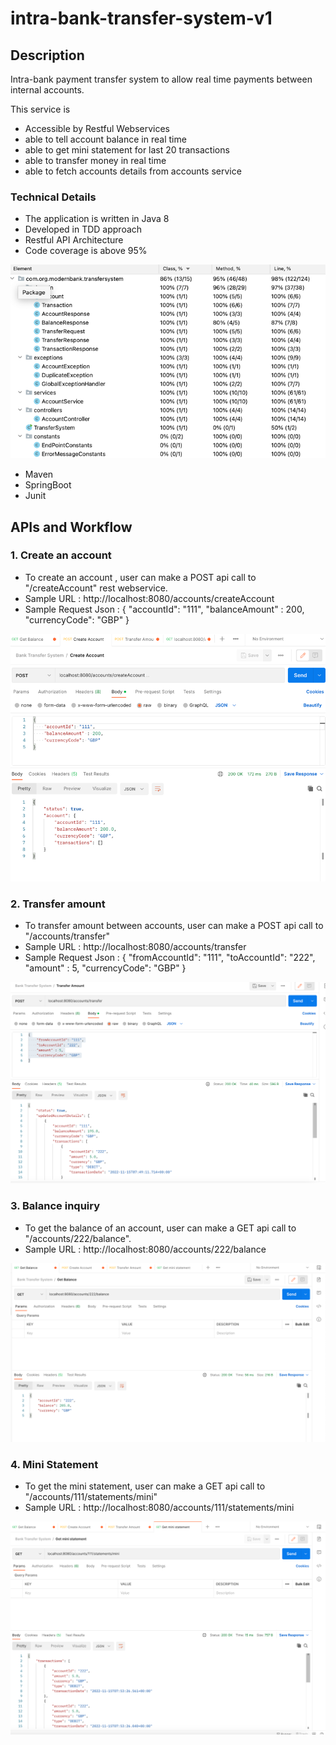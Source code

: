 # intra-bank-transfer-system-v1
## Description

Intra-bank payment transfer system to allow real time payments between internal accounts.

This service is
* Accessible by Restful Webservices
* able to tell account balance in real time
* able to get mini statement for last 20 transactions
* able to transfer money in real time
* able to fetch accounts details from accounts service

### Technical Details
* The application is written in Java 8
* Developed in TDD approach
* Restful API Architecture
* Code coverage is above 95%

![img_4.png](img_4.png)
* Maven
* SpringBoot
* Junit
## APIs and Workflow
### 1. Create an account
* To create an account , user can make a POST api call to "/createAccount" rest webservice.
* Sample URL : http://localhost:8080/accounts/createAccount
* Sample Request Json : 
{
  "accountId": "111",
  "balanceAmount" : 200,
  "currencyCode": "GBP"
  }

![img.png](img.png)
### 2. Transfer amount
* To transfer amount between accounts, user can make a POST api call to "/accounts/transfer"
* Sample URL : http://localhost:8080/accounts/transfer
* Sample Request Json :
  {
  "fromAccountId": "111",
  "toAccountId": "222",
  "amount" : 5,
  "currencyCode": "GBP"
  }

![img_1.png](img_1.png)

### 3. Balance inquiry
* To get the balance of an account, user can make a GET api call to "/accounts/222/balance".
* Sample URL : http://localhost:8080/accounts/222/balance

![img_2.png](img_2.png)

### 4. Mini Statement
* To get the mini statement, user can make a GET api call to "/accounts/111/statements/mini"
* Sample URL : http://localhost:8080/accounts/111/statements/mini

![img_3.png](img_3.png)



